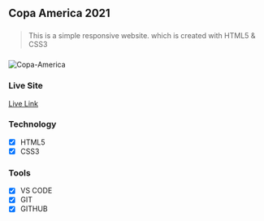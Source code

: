 ## Copa America 2021

###

> This is a simple responsive website. which is created with HTML5 & CSS3

###

<img src="https://i.ibb.co/PccF4jZ/Conmebol-Copa-America-2021.png" alt="Copa-America" border="0">

### Live Site

[Live Link](https://copa-america-2021.vercel.app/)

### Technology

- [x] HTML5
- [x] CSS3

### Tools

- [x] VS CODE
- [x] GIT
- [x] GITHUB
